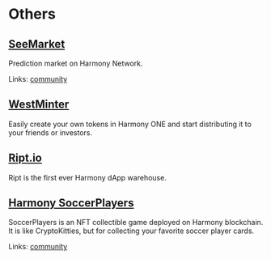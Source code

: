 # Others

## [SeeMarket](https://seemarket.one)

Prediction market on Harmony Network.

Links: [community](https://t.me/seemarket_community)

## [WestMinter](https://westminter.com/harmony/minter)

Easily create your own tokens in Harmony ONE and start distributing it to your friends or investors.

## [Ript.io](https://ript.io)

Ript is the first ever Harmony dApp warehouse.

## [Harmony SoccerPlayers](https://soccerplayers.app)

SoccerPlayers is an NFT collectible game deployed on Harmony blockchain. It is like CryptoKitties, but for collecting your favorite soccer player cards.

Links: [community](https://t.me/soccerplayerapp)

## 

